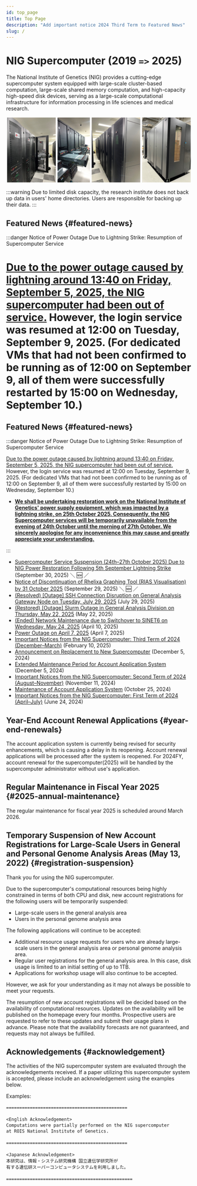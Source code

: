 ```yaml
---
id: top_page
title: Top Page
description: "Add important notice 2024 Third Term to Featured News"
slug: /
---
```


# NIG Supercomputer (2019 `=>` 2025)

The National Institute of Genetics (NIG) provides a cutting-edge supercomputer system equipped with large-scale cluster-based computation, large-scale shared memory computation, and high-capacity high-speed disk devices, serving as a large-scale computational infrastructure for information processing in life sciences and medical research.

![top_image](top_image.png)


:::warning
Due to limited disk capacity, the research institute does not back up data in users' home directories. Users are responsible for backing up their data.
:::

## Featured News {#featured-news}

:::danger Notice of Power Outage Due to Lightning Strike: Resumption of Supercomputer Service

[Due to the power outage caused by lightning around 13:40 on Friday, September 5, 2025, the NIG supercomputer had been out of service.](/blog/2025-09-08-blackout)  However, the login service was resumed at 12:00 on Tuesday, September 9, 2025. (For dedicated VMs that had not been confirmed to be running as of 12:00 on September 9, all of them were successfully restarted by 15:00 on Wednesday, September 10.)
=======


## Featured News {#featured-news}

:::danger Notice of Power Outage Due to Lightning Strike: Resumption of Supercomputer Service

[Due to the power outage caused by lightning around 13:40 on Friday, September 5, 2025, the NIG supercomputer had been out of service.](/blog/2025-09-08-blackout)  However, the login service was resumed at 12:00 on Tuesday, September 9, 2025. (For dedicated VMs that had not been confirmed to be running as of 12:00 on September 9, all of them were successfully restarted by 15:00 on Wednesday, September 10.)

- **[We shall be undertaking restoration work on the National Institute of Genetics' power supply equipment, which was impacted by a lightning strike, on 25th October 2025. Consequently, the NIG Supercomputer services will be temporarily unavailable from the evening of 24th October until the morning of 27th October. We sincerely apologise for any inconvenience this may cause and greatly appreciate your understanding.](/blog/2025-10-25-power-outage)**

:::

- [Supercomputer Service Suspension (24th–27th October 2025) Due to NIG Power Restoration Following 5th September Lightning Strike](/blog/2025-10-25-power-outage) (September 30, 2025) ＼ &#x1F195; ／
- [Notice of Discontinuation of Rhelixa Graphing Tool (RIAS Visualisation) by 31 October 2025](/blog/2025-09-29-news_Rhelixa-rias-visualisation-end-october-2025) (September 29, 2025) ＼ &#x1F195; ／
- [(Resolved) [Outage] SSH Connection Disruption on General Analysis Gateway Node on Tuesday, July 29, 2025](/blog/2025-07-29-ssh-failure_ga_gw) (July 29, 2025) 
- [(Restored) [Outage] Slurm Outage in General Analysis Division on Thursday, May 22, 2025](/blog/2025-05-22-Slurm_ga_maintenance) (May 22, 2025) 
- [(Ended) Network Maintenance due to Switchover to SINET6 on Wednesday, May 24, 2025](/blog/2025-05-24-network) (April 10, 2025)
- [Power Outage on April 7, 2025](/blog/2025-04-07-power-outage) (April 7, 2025)
- [Important Notices from the NIG Supercomputer: Third Term of 2024 (December–March)](/blog/2025-02-10-important_notice_2024_Dec-2025_Mar) (February 10, 2025) 
- [Announcement on Replacement to New Supercomputer](/blog/2024-12-05-supercomputer_replacement_announcement) (December 5, 2024) 
- [Extended Maintenance Period for Account Application System](/blog/2024-12-05-extened_account_system_maintenance) (December 5, 2024) 
- [Important Notices from the NIG Supercomputer: Second Term of 2024 (August–November)](/blog/2024-11-11-important_notice_2024_Aug-Nov) (November 11, 2024)
- [Maintenance of Account Application System](/blog/2024-10-25-account_system_maintenance) (October 25, 2024)
- [Important Notices from the NIG Supercomputer: First Term of 2024 (April–July)](/blog/2024-06-24-important_notice_2024_April-July) (June 24, 2024)


## Year-End Account Renewal Applications {#year-end-renewals}

The account application system is currently being revised for security enhancements, which is causing a delay in its reopening. Account renewal applications will be processed after the system is reopened. For 2024FY, account renewal for the supercomputer(2025) will be handled by the supercomputer administrator without use's application.


## Regular Maintenance in Fiscal Year 2025 {#2025-annual-maintenance}

The regular maintenance for fiscal year 2025 is scheduled around March 2026.


## Temporary Suspension of New Account Registrations for Large-Scale Users in General and Personal Genome Analysis Areas (May 13, 2022) {#registration-suspension}

Thank you for using the NIG supercomputer.

Due to the supercomputer's computational resources being highly constrained in terms of both CPU and disk, new account registrations for the following users will be temporarily suspended:

- Large-scale users in the general analysis area
- Users in the personal genome analysis area

The following applications will continue to be accepted:

- Additional resource usage requests for users who are already large-scale users in the general analysis area or personal genome analysis area.
- Regular user registrations for the general analysis area. In this case, disk usage is limited to an initial setting of up to 1TB.
- Applications for workshop usage will also continue to be accepted.

However, we ask for your understanding as it may not always be possible to meet your requests.

The resumption of new account registrations will be decided based on the availability of computational resources. Updates on the availability will be published on the homepage every four months. Prospective users are requested to refer to these updates and submit their usage plans in advance. Please note that the availability forecasts are not guaranteed, and requests may not always be fulfilled.


## Acknowledgements {#acknowledgement}

The activities of the NIG supercomputer system are evaluated through the acknowledgements received. If a paper utilizing this supercomputer system is accepted, please include an acknowledgement using the examples below.

Examples:

```
==============================================

<English Acknowledgement>
Computations were partially performed on the NIG supercomputer
at ROIS National Institute of Genetics.

==============================================

<Japanese Acknowledgement>
本研究は、情報・システム研究機構 国立遺伝学研究所が
有する遺伝研スーパーコンピュータシステムを利用しました。

================================================
